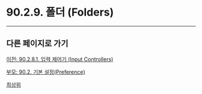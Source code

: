 # 90.2.9. 폴더 (Folders)

***

## 다른 페이지로 가기

[이전: 90.2.8.1. 입력 제어기 (Input Controllers)](./90-02-08-input-devicex-01-input-controllers.md)

[부모: 90.2. 기본 설정(Preference)](./90-02-00-preference.md)

[최상위](./00-home.md)
